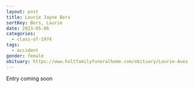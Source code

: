 ```yaml
---
layout: post
title: Laurie Jayne Bors
sortKey: Bors, Laurie
date: 2023-05-06
categories:
  - class-of-1974
tags:
  - accident
gender: female
obituary: https://www.holtfamilyfuneralhome.com/obituary/Laurie-Aves
---
```

E﻿ntry coming soon